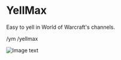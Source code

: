 # YellMax
Easy to yell in World of Warcraft's channels.

/ym /yellmax

![Image text](https://raw.githubusercontent.com/withon/YellMax/master/productShow/2productShow.png)
